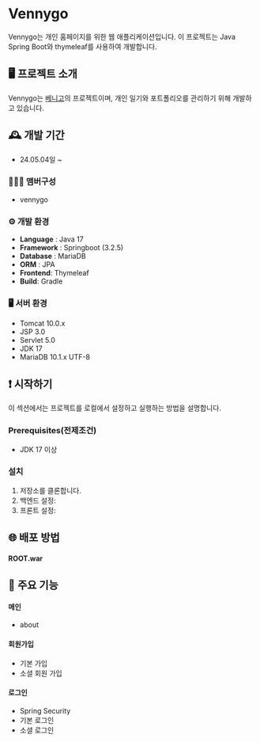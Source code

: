 # Vennygo
Vennygo는 개인 홈페이지를 위한 웹 애플리케이션입니다. 이 프로젝트는 Java Spring Boot와 thymeleaf를 사용하여 개발합니다.

  
## 🖥️ 프로젝트 소개
Vennygo는 [베니고](https://www.vennygo.com)의 프로젝트이며, 개인 일기와 포트폴리오를 관리하기 위해 개발하고 있습니다.

  
## 🕰️ 개발 기간
* 24.05.04일 ~

### 🧑‍🤝‍🧑 맴버구성
 - vennygo

### ⚙️ 개발 환경
- **Language** : Java 17
- **Framework** : Springboot (3.2.5)
- **Database** : MariaDB
- **ORM** : JPA
- **Frontend**: Thymeleaf
- **Build**: Gradle

### 🖥️ 서버 환경
- Tomcat 10.0.x
- JSP 3.0
- Servlet 5.0
- JDK 17
- MariaDB 10.1.x UTF-8

  
## ❗️ 시작하기
이 섹션에서는 프로젝트를 로컬에서 설정하고 실행하는 방법을 설명합니다.

### Prerequisites(전제조건)
- JDK 17 이상

### 설치
1. 저장소를 클론합니다.
2. 백엔드 설정:
3. 프론트 설정:

  
## 🌐 배포 방법
#### ROOT.war

  
## 📌 주요 기능
#### 메인
- about

#### 회원가입
- 기본 가입
- 소셜 회원 가입

#### 로그인
- Spring Security
- 기본 로그인
- 소셜 로그인
